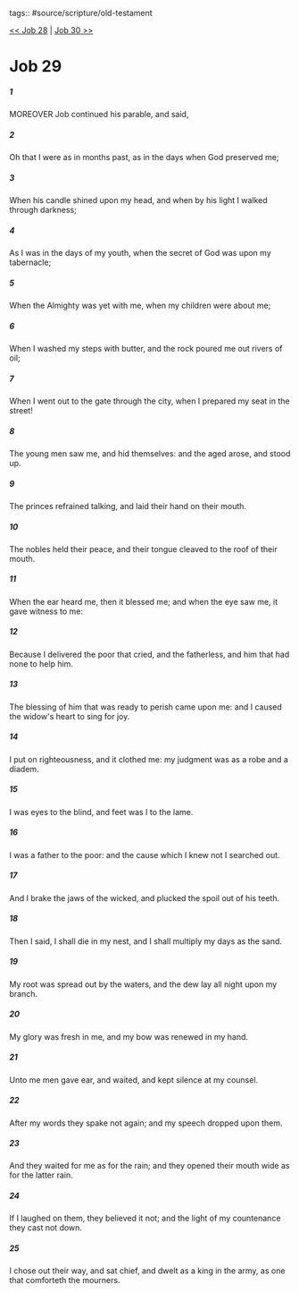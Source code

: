 tags:: #source/scripture/old-testament

[<< Job 28](/old-testament/18_Job/Job_28.md) | [Job 30 >>](/old-testament/18_Job/Job_30.md)

# Job 29

##### 1

MOREOVER Job continued his parable, and said,

##### 2

Oh that I were as in months past, as in the days when God preserved me;

##### 3

When his candle shined upon my head, and when by his light I walked through darkness;

##### 4

As I was in the days of my youth, when the secret of God was upon my tabernacle;

##### 5

When the Almighty was yet with me, when my children were about me;

##### 6

When I washed my steps with butter, and the rock poured me out rivers of oil;

##### 7

When I went out to the gate through the city, when I prepared my seat in the street!

##### 8

The young men saw me, and hid themselves: and the aged arose, and stood up.

##### 9

The princes refrained talking, and laid their hand on their mouth.

##### 10

The nobles held their peace, and their tongue cleaved to the roof of their mouth.

##### 11

When the ear heard me, then it blessed me; and when the eye saw me, it gave witness to me:

##### 12

Because I delivered the poor that cried, and the fatherless, and him that had none to help him.

##### 13

The blessing of him that was ready to perish came upon me: and I caused the widow's heart to sing for joy.

##### 14

I put on righteousness, and it clothed me: my judgment was as a robe and a diadem.

##### 15

I was eyes to the blind, and feet was I to the lame.

##### 16

I was a father to the poor: and the cause which I knew not I searched out.

##### 17

And I brake the jaws of the wicked, and plucked the spoil out of his teeth.

##### 18

Then I said, I shall die in my nest, and I shall multiply my days as the sand.

##### 19

My root was spread out by the waters, and the dew lay all night upon my branch.

##### 20

My glory was fresh in me, and my bow was renewed in my hand.

##### 21

Unto me men gave ear, and waited, and kept silence at my counsel.

##### 22

After my words they spake not again; and my speech dropped upon them.

##### 23

And they waited for me as for the rain; and they opened their mouth wide as for the latter rain.

##### 24

If I laughed on them, they believed it not; and the light of my countenance they cast not down.

##### 25

I chose out their way, and sat chief, and dwelt as a king in the army, as one that comforteth the mourners.
